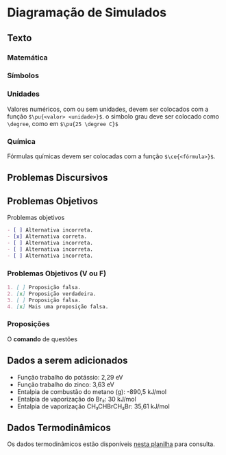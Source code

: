 # Diagramação de Simulados


## Texto

### Matemática

### Símbolos


### Unidades

Valores numéricos, com ou sem unidades, devem ser colocados com a função `$\pu{<valor> <unidade>}$`. o simbolo grau deve ser colocado como `\degree`, como em `$\pu{25 \degree C}$`


### Química

Fórmulas químicas devem ser colocadas com a função  `$\ce{<fórmula>}$`.

## Problemas Discursivos

## Problemas Objetivos

Problemas objetivos 

```markdown
- [ ] Alternativa incorreta.
- [x] Alternativa correta.
- [ ] Alternativa incorreta.
- [ ] Alternativa incorreta.
- [ ] Alternativa incorreta.
```

### Problemas Objetivos (V ou F)


```markdown
1. [ ] Proposição falsa.
2. [x] Proposição verdadeira.
3. [ ] Proposição falsa.
4. [x] Mais uma proposição falsa.
```


### Proposições

O **comando** de questões 

## Dados a serem adicionados

- Função trabalho do potássio: 2,29 eV
- Função trabalho do zinco: 3,63 eV
- Entalpia de combustão do metano (g): -890,5 kJ/mol
- Entalpia de vaporização do Br₂: 30 kJ/mol
- Entalpia de vaporização CH₃CHBrCH₂Br: 35,61 kJ/mol

## Dados Termodinâmicos

Os dados termodinâmicos estão disponíveis [nesta planilha](https://docs.google.com/spreadsheets/d/1lNYtEriCuBZ2hztBSJu8akMtKyZMWEe4iaoBbXvlnc4/edit?usp=sharing) para consulta.

